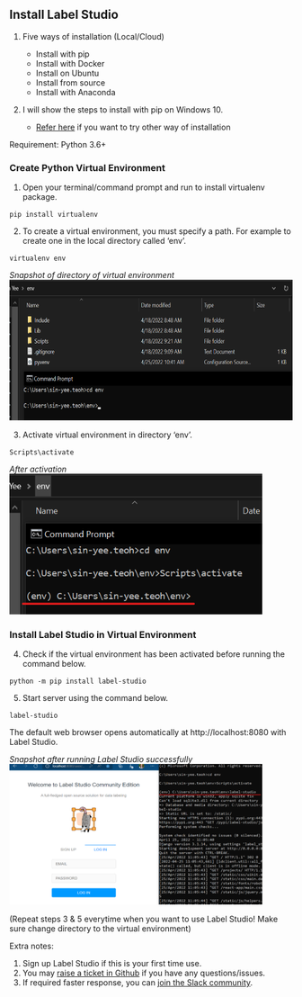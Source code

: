 ## Install Label Studio
1. Five ways of installation (Local/Cloud)
    - Install with pip
    - Install with Docker
    - Install on Ubuntu
    - Install from source
    - Install with Anaconda

2. I will show the steps to install with pip on Windows 10.
    - [Refer here](https://labelstud.io/guide/install.html) if you want to try other way of installation

Requirement: Python 3.6+

### Create Python Virtual Environment

1. Open your terminal/command prompt and run to install virtualenv package.
```
pip install virtualenv
```

2. To create a virtual environment, you must specify a path. For example to create one in the local directory called ‘env’.
```
virtualenv env
```
_Snapshot of directory of virtual environment_ <br>
<img src="https://github.com/teohsinyee/resume-parsing/blob/main/images/virtualenv.png" width="550" height="250">

3. Activate virtual environment in directory ‘env’.
```
Scripts\activate
```
_After activation_ <br>
<img src="https://github.com/teohsinyee/resume-parsing/blob/main/images/activate.png" width="450" height="250">

### Install Label Studio in Virtual Environment

4. Check if the virtual environment has been activated before running the command below.
```
python -m pip install label-studio
```

5. Start server using the command below.
```
label-studio
```
The default web browser opens automatically at http://localhost:8080 with Label Studio.

_Snapshot after running Label Studio successfully_ <br>
<img src="https://github.com/teohsinyee/resume-parsing/blob/main/images/loginls.png" width="450" height="250">


(Repeat steps 3 & 5 everytime when you want to use Label Studio! Make sure change directory to the virtual environment)

Extra notes:
1. Sign up Label Studio if this is your first time use.
2. You may [raise a ticket in Github](https://github.com/heartexlabs/label-studio/issues) if you have any questions/issues. 
3. If required faster response, you can [join the Slack community](https://label-studio.slack.com/ssb/redirect).
